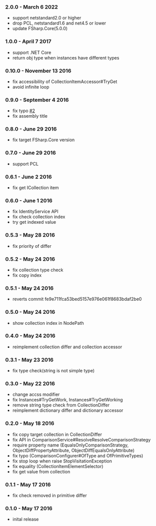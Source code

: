 ### 2.0.0 - March 6 2022
- support netstandard2.0 or higher
- drop PCL, netstandard1.6 and net4.5 or lower
- update FSharp.Core(5.0.0)

### 1.0.0 - April 7 2017
- support .NET Core
- return obj type when instances have different types

### 0.10.0 - November 13 2016
- fix accessibility of CollectionItemAccessor#TryGet
- avoid infinite loop

### 0.9.0 - September 4 2016
- fix typo [#2](https://github.com/pocketberserker/FSharp.Object.Diff/pull/2)
- fix assembly title

### 0.8.0 - June 29 2016
- fix target FSharp.Core version

### 0.7.0 - June 29 2016
- support PCL

### 0.6.1 - June 2 2016
- fix get ICollection item

### 0.6.0 - June 1 2016
- fix IdentityService API
- fix check collection index
- try get indexed value

### 0.5.3 - May 28 2016
- fix priority of differ

### 0.5.2 - May 24 2016
- fix collection type check
- fix copy index

### 0.5.1 - May 24 2016
- reverts commit fe9e711fca53bed5157e976e061f8683bdaf2be0

### 0.5.0 - May 24 2016
- show collection index in NodePath

### 0.4.0 - May 24 2016
- reimplement collection differ and collection accessor

### 0.3.1 - May 23 2016
- fix type check(string is not simple type)

### 0.3.0 - May 22 2016
- change accss modifier
- fix Instances#TryGetWork, Instances#TryGetWorking
- remove string type check from CollectionDiffer
- reimplement dictionary differ and dictionary accessor

### 0.2.0 - May 18 2016
- fix copy target collection in CollectionDiffer
- fix API in ComparisonService#ResolveResolveComparisonStrategy
- require property name (EqualsOnlyComparisonStrategy, ObjectDiffPropertyAttribute, ObjectDiffEqualsOnlyAttribute)
- fix typo (ComparisonConfigurer#OfType and OfPrimitiveTypes)
- fix stop loop when raise StopVisitationException
- fix equality (CollectionItemElementSelector)
- fix get value from collection

### 0.1.1 - May 17 2016
- fix check removed in primitive differ

### 0.1.0 - May 17 2016
- inital release
